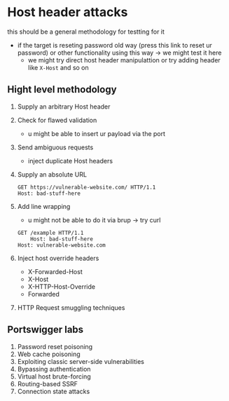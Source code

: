 # Host header attacks

this should be a general methodology for testting for it

- if the target is reseting password old way (press this link to reset ur password) or other functionality using this way -> we might test it here
  - we might try direct host header manipulattion or try adding header like `X-Host` and so on

## Hight level methodology

1. Supply an arbitrary Host header
2. Check for flawed validation
    - u might be able to insert ur payload via the port
3. Send ambiguous requests
    - inject duplicate Host headers
4. Supply an absolute URL

    ``` text
    GET https://vulnerable-website.com/ HTTP/1.1
    Host: bad-stuff-here
    ```

5. Add line wrapping
    - u might not be able to do it via brup  -> try curl

    ```text
    GET /example HTTP/1.1
        Host: bad-stuff-here
    Host: vulnerable-website.com
    ```

6. Inject host override headers
    - X-Forwarded-Host
    - X-Host
    - X-HTTP-Host-Override
    - Forwarded
7. HTTP Request smuggling techniques

## Portswigger labs

1. Password reset poisoning
2. Web cache poisoning
3. Exploiting classic server-side vulnerabilities
4. Bypassing authentication
5. Virtual host brute-forcing
6. Routing-based SSRF
7. Connection state attacks
